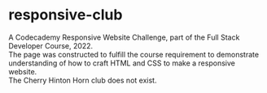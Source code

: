 # responsive-club

A Codecademy Responsive Website Challenge, part of the Full Stack Developer Course, 2022.   
The page was constructed to fulfill the course requirement to demonstrate understanding of how to craft HTML and CSS to make a responsive website.   
The Cherry Hinton Horn club does not exist.   
